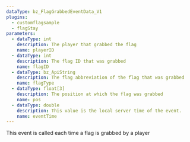 ```yaml
---
dataType: bz_FlagGrabbedEventData_V1
plugins:
  - customflagsample
  - flagStay
parameters:
  - dataType: int
    description: The player that grabbed the flag
    name: playerID
  - dataType: int
    description: The flag ID that was grabbed
    name: flagID
  - dataType: bz_ApiString
    description: The flag abbreviation of the flag that was grabbed
    name: flagType
  - dataType: float[3]
    description: The position at which the flag was grabbed
    name: pos
  - dataType: double
    description: This value is the local server time of the event.
    name: eventTime
---
```


This event is called each time a flag is grabbed by a player
